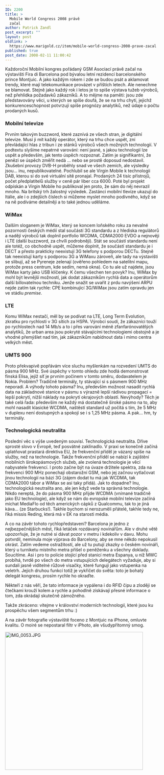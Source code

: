 ```yaml
---
ID: 2200
title: >
  Mobile World Congress 2008 právě
  začal
author: Patrick Zandl
post_excerpt: ""
layout: post
oldlink: >
  https://www.marigold.cz/item/mobile-world-congress-2008-prave-zacal
published: true
post_date: 2008-02-11 11:00:42
---
```

Každoroční Mobilní kongres pořádaný GSM Asociací právě začal na výstavišti Fira di Barcelona pod bývalou letní rezidencí barcelonského prince Montjuic. A jako každým rokem i zde se budou psát a aklamovat trendy, které mají telekomunikace provázet v příštích letech. Ale nenechme se blamovat. Stejně jako každý rok i letos je to spíše výstava tužeb výrobců, než přehlídka požadavků zákazníků. A to mějme na paměti: jsou zde představovány věci, u kterých se spíše doufá, že se na trhu chytí, jejichž konkurenceschopnost potvrzují spíše prognózy analytiků, než údaje o počtu prodaných kusů. 
<!--more-->
<h3>Mobilní televize</h3>
Prvním takovým buzzword, které zaznívá ze všech stran, je digitální televize. Musí ji mít každý operátor, který na trhu chce uspět, zní převládající hlas z tribun i ze stánků výrobců všech možných technologií. V podtextu slyšíme nepatrné varování: není jasné, s jakou technologií lze uspět a především, jak tento úspěch rozpoznat. Zatím je signifikantní, že penězi se úspěch změřit nedá ... nebo se prostě doposud nedostavil. Zkušební provozy DVB-H proběhly snad ve všech zemích, ale výsledky jsou... inu, nepublikovatelné. Pochlubil se ale Virgin Mobile k technologii DAB, kterou si do své virtuální sítě pronajal. Prodaných 24 tisíc přístrojů, počet předplatitelů služby  v ceně pár liber cca 6000. Poté byl projekt odpískán a Virgin Mobile ho publikoval jen proto, že sám do něj nevrazil mnoho. Na britský trh žalostný výsledek. Zastánci mobilní tlevize ukazují do Itálie, ale i o zdejších číslech si můžeme myslet mnoho podivného, když se na ně podíváme detailněji a to také jednou uděláme. 

<h3>WiMax</h3>

Dalším sloganem je WiMax, který se koncem loňského roku za nevalné pozornosti českých médií stal součástí 3G standardu a z hlediska regulátorů a nadějí výrobců tak doplnil portfolio WCDMA, CDMA2000 EVDO a nejnověji i LTE (další buzzword, za chvíli podrobněji). Stát se součástí standardu není ale totéž, co obchodně uspět, můžeme doplnit, že součástí standardu je i DECT a přesto prakticky neexistují 3G telefony s podporou DECTu. Stejně tak neexistují karty s podporou 3G a WiMaxu zároveň, ale tady na výstavišti se slibují, až se Pyreneje zelenají (ověřeno pohledem na satelitní mapu, protože press centrum, kde sedím, nemá okna). Co tu ale už najdete, jsou WiMax karty jako USB klíčenky. K čemu všechen ten povyk? Inu, WiMax by mohl být levnější možností, jak dodat zákazníkům rychlá data a operátorům další billovatelnou techniku. Jenže snažit se uvařit z prdu navýšení ARPU nejde zatím tak rychle: CPE kombinující 3G/WiMax jsou zatím opravdu jen ve stádiu <em>premise</em>. 

<h3>LTE</h3>

Komu WiMax nestačí, měl by se podívat na LTE, Long Term Evolution, zkratku pro rychlosti v 3G sítích za HSPA. Výrobci soudí, že zákazníci touží po rychlostech nad 14 Mb/s a to i přes varování méně zfanfarónovatělých analytiků, že urban area jsou pokryté stávajícími technologiemi obstojně a je vhodné přemýšlet nad tím, jak zákazníkům nabídnout data i mimo centra velkých měst. 

<h3>UMTS 900</h3>

Proto překvapivě popřávám více sluchu myšlenkám na rozvedení UMTS do pásma 900 MHz. Své úspěchy v tomto ohledu zde hodlá demonstrovat finská Elisa, jejíž síť je prvním počinem v tomto směru, dodavatelem je Nokia. Problém? Tradičně terminály, ty stávající si s pásmem 900 MHz neporadí. A výhody tohoto pásma? Inu, především možnost nasadit rychlá data na základnové stanice v pásmu s výrazně lepší rádivou propagací = lepší pokrytí, nižší náklady na pokrytí okrajových oblastí. Nevýhody? Těch je také celá řada: především ne každý má dostatečně široké pásmo na to, aby mohl nasadit klasické WCDMA, naštěstí standard už počítá s tím, že 5 MHz v duplexu není dostupných a spokojí se i s 1,25 MHz pásma. A pak... hm, ty terminály. 

<h3>Technologická neutralita</h3>

Poslední věc s výše uvedeným souvisí. Technologická neutralita. Dříve sprosté slovo v Evropě, teď posvátné zaklínadlo. V praxi se konečně začíná uplatňovat prastará direktiva EU, že frekvenční příděl je vázaný spíše na služby, než na technologie. Takže frekvenční příděl se nabízí k zajištění mobilních širokopásmových služeb, ale zvolená technologie je věcí nabyvatele frekvencí. I proto začne být na úvaze držitele spektra, zda na frekvenci 900 MHz ponechají obstarožní GSM, nebo jej začnou vytlačovat jinou technologií na bázi 3G (zájem dodat tu má jak WCDMA, tak CDMA2000 tábor a WiMax se asi taky přidá). Jak to dopadne? Inu, technologická neutralita ano, ale jen když vede ta správná technologie. Nikdo nereptá, že do pásma 900 MHz přijde WCDMA (vnímané tradičně jako EU technologie), ale když se nám do evropské mobilní televize začíná míchat MediaFlo od těch amerických cápků z Qualcommu, tak to je jiná káva... (ze Starbucks!). Takhle bychom si nerozuměli přátelé, takhle tedy ne, říká missis Reding, která má v EK na starosti média. 

A co na závěr tohoto rychlopředstavení? Barcelona je jedno z nejbezpečnějších měst, říká letáček rozdávaný novinářům. Ale v druhé větě upozorňuje, že je nutné si dávat pozor v metru i kdekoliv v davu. Mohu potvrdil, neminula moje výprava do Barcelony, aby se mne někdo nepokusil okrást. Zatím vedeme ostražitostí, ale už tu putují zkazky o českém novináři, který u turniketu místního metra přišel o peněženku a všechny doklady. Soucítíme. Asi i pro to policie stojící před stanicí metra Espanya, u níž MWC probíhá, tvrdě po všech do metra vstupujících delegátech vyžaduje, aby si sundali jasně viditelné růžové visačky, které fungují jako vstupenka na veletrh. Jejich druhou funkcí totiž je vykřičet do světa: toto je bohatý delegát kongresu, prosím rychle ho okraďte. 

Někteří z nás věří, že tato informace je vypálena i do RFID čipu a zloději se čtečkami krouží kolem a rychle a pohodlně získávají přesné informace o tom, zda okrádají skutečně zámožného. 

Takže zkráceno: vítejme v království moderních technologií, které jsou ku prospěchu všem segmentům trhu :)

A na závěr fotografie výstaviště foceno z Montjuic na iPhone, omluvte kvalitu. O moiré se nepostaral filtr v iPhoto, ale všudypřítomný smog. 


<a href="http://www.marigold.cz/wp-content/uploads//IMG_0053.JPG"><img src="http://www.marigold.cz/wp-content/uploads//IMG_0053.JPG" alt="IMG_0053.JPG" width="450"  /></a>